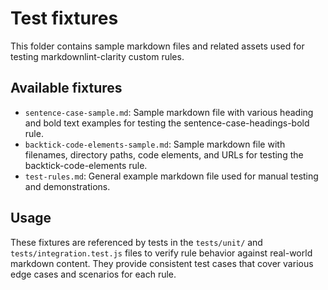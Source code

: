 # Test fixtures

This folder contains sample markdown files and related assets used for testing markdownlint-clarity custom rules.

## Available fixtures

- `sentence-case-sample.md`: Sample markdown file with various heading and bold text examples for testing the sentence-case-headings-bold rule.
- `backtick-code-elements-sample.md`: Sample markdown file with filenames, directory paths, code elements, and URLs for testing the backtick-code-elements rule.
- `test-rules.md`: General example markdown file used for manual testing and demonstrations.

## Usage

These fixtures are referenced by tests in the `tests/unit/` and `tests/integration.test.js` files to verify rule behavior against real-world markdown content. They provide consistent test cases that cover various edge cases and scenarios for each rule.
